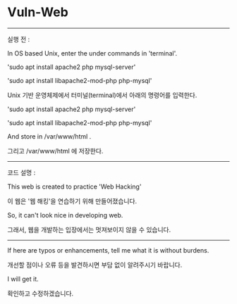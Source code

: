 # Vuln-Web

-----

실행 전 :

In OS based Unix, enter the under commands in 'terminal'.

'sudo apt install apache2 php mysql-server'

'sudo apt install libapache2-mod-php php-mysql'

Unix 기반 운영체제에서 터미널(terminal)에서 아래의 명령어를 입력한다.

'sudo apt install apache2 php mysql-server'

'sudo apt install libapache2-mod-php php-mysql'


And store in /var/www/html .

그리고 /var/www/html 에 저장한다.

-----

코드 설명 : 

This web is created to practice 'Web Hacking'

이 웹은 '웹 해킹'을 연습하기 위해 만들어졌습니다.


So, it can't look nice in developing web.

그래서, 웹을 개발하는 입장에서는 멋져보이지 않을 수 있습니다.

-----

If here are typos or enhancements, tell me what it is without burdens.

개선할 점이나 오류 등을 발견하시면 부담 없이 알려주시기 바랍니다.


I will get it.

확인하고 수정하겠습니다.

 
